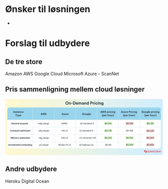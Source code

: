 # Ønsker til løsningen
* 

# Forslag til udbydere
## De tre store
Amazon AWS
Google Cloud
Microsoft Azure - ScanNet

## Pris sammenligning mellem cloud løsninger
<img src="image.png" />

## Andre udbydere
Heroku
Digital Ocean
